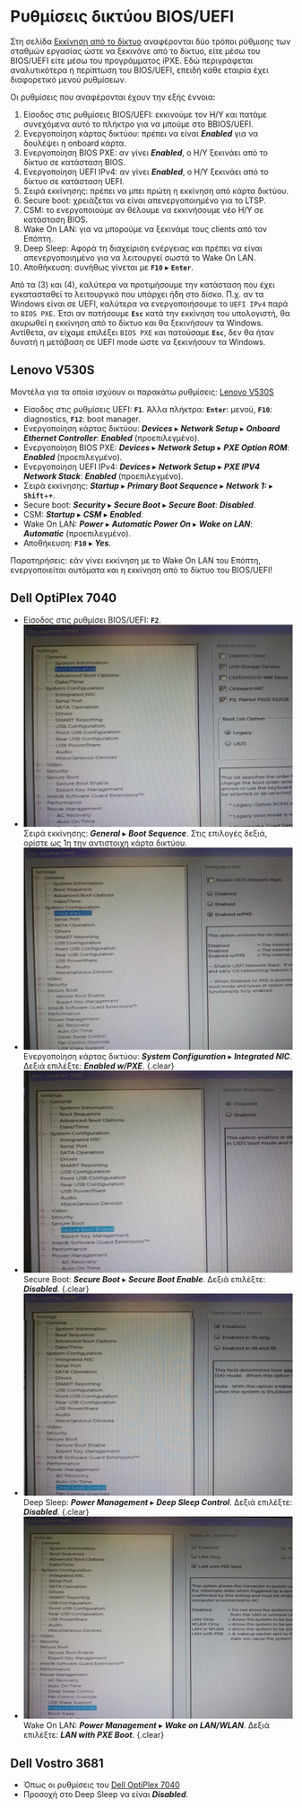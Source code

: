 # Ρυθμίσεις δικτύου BIOS/UEFI

Στη σελίδα [Εκκίνηση από το δίκτυο](../../ltsp/netboot.md) αναφέρονται δύο
τρόποι ρύθμισης των σταθμών εργασίας ώστε να ξεκινάνε από το δίκτυο, είτε μέσω
του BIOS/UEFI είτε μέσω του προγράμματος iPXE. Εδώ περιγράφεται αναλυτικότερα η
περίπτωση του BIOS/UEFI, επειδή κάθε εταιρία έχει διαφορετικό μενού ρυθμίσεων.

Οι ρυθμίσεις που αναφέρονται έχουν την εξής έννοια:

1.  Είσοδος στις ρυθμίσεις BIOS/UEFI: εκκινούμε τον Η/Υ και πατάμε συνεχόμενα
    αυτό το πλήκτρο για να μπούμε στο BBIOS/UEFI.
2.  Ενεργοποίηση κάρτας δικτύου: πρέπει να είναι ***Enabled*** για να δουλέψει
    η onboard κάρτα.
3.  Ενεργοποίηση BIOS PXE: αν γίνει ***Enabled***, ο Η/Υ ξεκινάει από το δίκτυο
    σε κατάσταση BIOS.
4.  Ενεργοποίηση UEFI IPv4: αν γίνει ***Enabled***, ο Η/Υ ξεκινάει από το
    δίκτυο σε κατάσταση UEFI.
5.  Σειρά εκκίνησης: πρέπει να μπει πρώτη η εκκίνηση από κάρτα δικτύου.
6.  Secure boot: χρειάζεται να είναι απενεργοποιημένο για το LTSP.
7.  CSM: το ενεργοποιούμε αν θέλουμε να εκκινήσουμε νέο Η/Υ σε κατάσταση BIOS.
8.  Wake On LAN: για να μπορούμε να ξεκινάμε τους clients από τον Επόπτη.
9.  Deep Sleep: Αφορά τη διαχείριση ενέργειας και πρέπει να είναι
    απενεργοποιημένο για να λειτουργεί σωστά το Wake On LAN.
10. Αποθήκευση: συνήθως γίνεται με **`F10`** ▸ **`Enter`**.

Από τα (3) και (4), καλύτερα να προτιμήσουμε την κατάσταση που έχει
εγκατασταθεί το λειτουργικό που υπάρχει ήδη στο δίσκο. Π.χ. αν τα Windows είναι
σε UEFI, καλύτερα να ενεργοποιήσουμε το `UEFI IPv4` παρά το `BIOS PXE`. Έτσι αν
πατήσουμε **`Esc`** κατά την εκκίνηση του υπολογιστή, θα ακυρωθεί η εκκίνηση
από το δίκτυο και θα ξεκινήσουν τα Windows. Αντίθετα, αν είχαμε επιλέξει `BIOS
PXE` και πατούσαμε **`Esc`**, δεν θα ήταν δυνατή η μετάβαση σε UEFI mode ώστε
να ξεκινήσουν τα Windows.

## Lenovo V530S

Μοντέλα για τα οποία ισχύουν οι παρακάτω ρυθμίσεις:
[Lenovo V530S](https://www.lenovo.com/nz/en/desktops-and-all-in-ones/lenovo/v-series/Lenovo-V530S-07ICB-Desktop/p/11LV1VDV53S)

-   Είσοδος στις ρυθμίσεις UEFI: **`F1`**. Άλλα πλήκτρα: **`Enter`**: μενού,
    **`F10`**: diagnostics, **`F12`**: boot manager.
-   Ενεργοποίηση κάρτας δικτύου: ***Devices*** ▸ ***Network Setup*** ▸ ***Onboard
    Ethernet Controller***: ***Enabled*** (προεπιλεγμένο).
-   Ενεργοποίηση BIOS PXE: ***Devices*** ▸ ***Network Setup*** ▸ ***PXE Option
    ROM***: ***Enabled*** (προεπιλεγμένο).
-   Ενεργοποίηση UEFI IPv4: ***Devices*** ▸ ***Network Setup*** ▸ ***PXE IPV4
    Network Stack***: ***Enabled*** (προεπιλεγμένο).
-   Σειρά εκκίνησης: ***Startup*** ▸ ***Primary Boot Sequence*** ▸ ***Network
    1:*** ▸ **`Shift`**+**`+`**.
-   Secure boot: ***Security*** ▸ ***Secure Boot*** ▸ ***Secure Boot***:
    ***Disabled***.
-   CSM: ***Startup*** ▸ ***CSM*** ▸ ***Enabled***.
-   Wake On LAN: ***Power*** ▸ ***Automatic Power On*** ▸ ***Wake on LAN***:
    ***Automatic*** (προεπιλεγμένο).
-   Αποθήκευση: **`F10`** ▸ ***Yes***.

Παρατηρήσεις: εάν γίνει εκκίνηση με το Wake On LAN του Επόπτη, ενεργοποιείται
αυτόματα και η εκκίνηση από το δίκτυο του BIOS/UEFI!

## Dell OptiPlex 7040

-   Είσοδος στις ρυθμίσει BIOS/UEFI: **`F2`**.
-   [![](./dell-optiplex-7040/boot-sequence.jpg)](./dell-optiplex-7040/boot-sequence.jpg)
    Σειρά εκκίνησης: ***General*** ▸ ***Boot Sequence***. Στις επιλογές δεξιά,
    ορίστε ως 1η την αντιστοιχη κάρτα δικτύου.
-   [![](./dell-optiplex-7040/integrated-nic.jpg)](./dell-optiplex-7040/integrated-nic.jpg)
    Ενεργοποίηση κάρτας δικτύου: ***System Configuration*** ▸ ***Integrated
    NIC***. Δεξιά επιλέξτε: ***Enabled w/PXE***.
    {.clear}
-   [![](./dell-optiplex-7040/secure-boot.jpg)](./dell-optiplex-7040/secure-boot.jpg)
    Secure Boot: ***Secure Boot*** ▸ ***Secure Boot Enable***. Δεξιά επιλέξτε:
    ***Disabled***.
    {.clear}
-   [![](./dell-optiplex-7040/deep-sleep-control.jpg)](./dell-optiplex-7040/deep-sleep-control.jpg)
    Deep Sleep: ***Power Management*** ▸ ***Deep Sleep Control***. Δεξιά
    επιλέξτε: ***Disabled***.
    {.clear}
-   [![](./dell-optiplex-7040/wake-on-lan.jpg)](./dell-optiplex-7040/wake-on-lan.jpg)
    Wake On LAN: ***Power Management*** ▸ ***Wake on LAN/WLAN***. Δεξιά
    επιλέξτε: ***LAN with PXE Boot***.
    {.clear}

## Dell Vostro 3681

-   Όπως οι ρυθμίσεις του [Dell OptiPlex 7040](index.md#dell-optiplex-7040)
-   Προσοχή στο Deep Sleep να είναι ***Disabled***.
